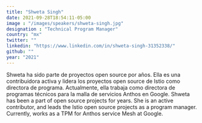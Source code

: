 ```yaml
---
title: "Shweta Singh"
date: 2021-09-28T18:54:11-05:00
image : "/images/speakers/shweta-singh.jpg"
designation : "Technical Program Manager"
country: "mx"
twitter: ""
linkedin: "https://www.linkedin.com/in/shweta-singh-31352338/"
github: ""
year: "2021"
---
```


Shweta ha sido parte de proyectos open source por años. Ella es una contribuidora activa y lidera los proyectos open source de Istio como directora de programa. Actualmente, ella trabaja como directora de programas técnicos para la malla de servicios Anthos en Google.
Shweta has been a part of open source projects for years. She is an active contributor, and leads the Istio open source projects as a program manager. Currently, works as a TPM for Anthos service Mesh at Google.
